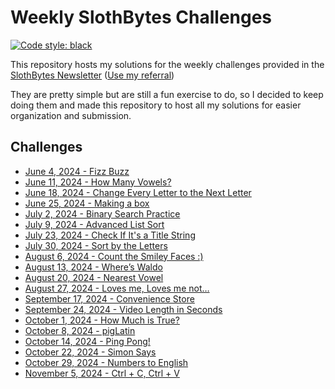 # Weekly SlothBytes Challenges

[![Code style: black](https://img.shields.io/badge/code%20style-black-000000.svg)](https://github.com/psf/black)

This repository hosts my solutions for the weekly challenges provided in the [SlothBytes Newsletter](https://slothbytes.beehiiv.com) ([Use my referral](https://slothbytes.beehiiv.com/subscribe?ref=zyCF0kM9m1))

They are pretty simple but are still a fun exercise to do, so I decided to keep doing them and made this repository to host all my solutions for easier organization and submission.

## Challenges

- [June 4, 2024 - Fizz Buzz](challenges/fizzbuzz.py)
- [June 11, 2024 - How Many Vowels?](challenges/count_vowels.py)
- [June 18, 2024 - Change Every Letter to the Next Letter](challenges/move.py)
- [June 25, 2024 - Making a box](challenges/make_box.py)
- [July 2, 2024 - Binary Search Practice](challenges/find_first_occurrence.py)
- [July 9, 2024 - Advanced List Sort](challenges/advanced_sort.py)
- [July 23, 2024 - Check If It's a Title String](challenges/check_title.py)
- [July 30, 2024 - Sort by the Letters](challenges/sort_by_letter.py)
- [August 6, 2024 - Count the Smiley Faces :)](challenges/count_smileys.py)
- [August 13, 2024 - Where’s Waldo](challenges/where_is_waldo.py)
- [August 20, 2024 - Nearest Vowel](challenges/nearest_vowel.py)
- [August 27, 2024 - Loves me, Loves me not…](challenges/loves_me.py)
- [September 17, 2024 - Convenience Store](challenges/change_enough.py)
- [September 24, 2024 - Video Length in Seconds](challenges/minutes_to_seconds.py)
- [October 1, 2024 - How Much is True?](challenges/count_true.py)
- [October 8, 2024 - pigLatin](challenges/pig_latin.py)
- [October 14, 2024 - Ping Pong!](challenges/ping_pong.py)
- [October 22, 2024 - Simon Says](challenges/simon_says.py)
- [October 29, 2024 - Numbers to English](challenges/numbers_to_english.py)
- [November 5, 2024 - Ctrl + C, Ctrl + V](challenges/keyboard_shortcut.py)